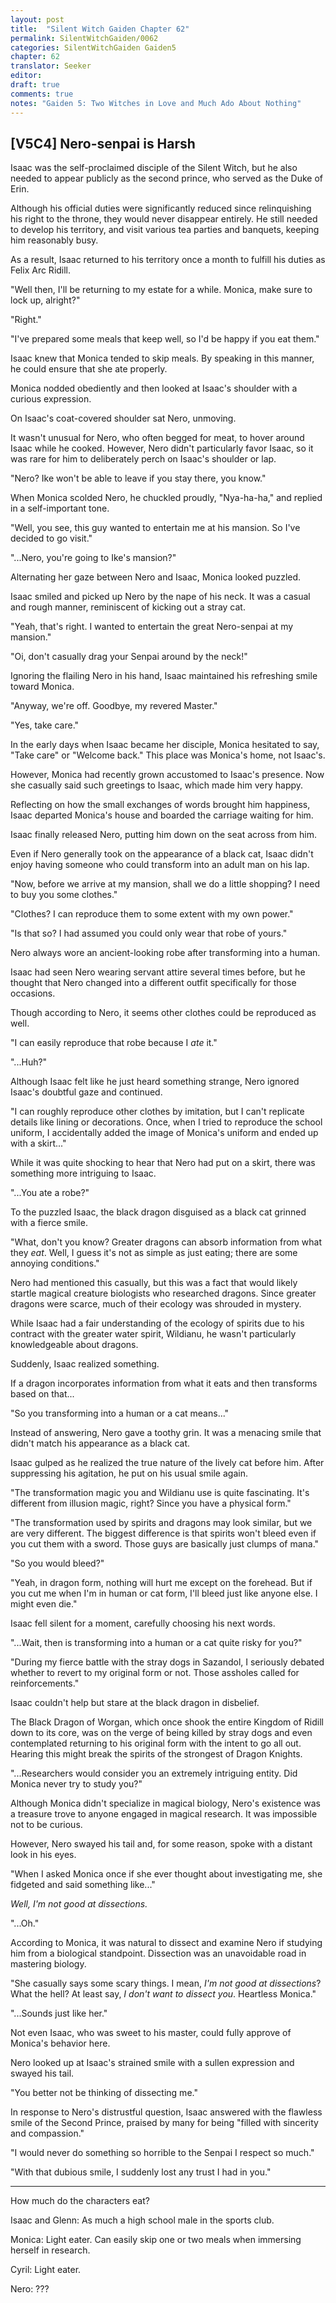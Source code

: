 ```yaml
---
layout: post
title:  "Silent Witch Gaiden Chapter 62"
permalink: SilentWitchGaiden/0062
categories: SilentWitchGaiden Gaiden5
chapter: 62
translator: Seeker
editor: 
draft: true
comments: true
notes: "Gaiden 5: Two Witches in Love and Much Ado About Nothing"
---
```

<h2>[V5C4] Nero-senpai is Harsh</h2>

Isaac was the self-proclaimed disciple of the Silent Witch, but he also needed to appear publicly as the second prince, who served as the Duke of Erin.

Although his official duties were significantly reduced since relinquishing his right to the throne, they would never disappear entirely. He still needed to develop his territory, and visit various tea parties and banquets, keeping him reasonably busy.

As a result, Isaac returned to his territory once a month to fulfill his duties as Felix Arc Ridill.

"Well then, I'll be returning to my estate for a while. Monica, make sure to lock up, alright?"

"Right."

"I've prepared some meals that keep well, so I'd be happy if you eat them."

Isaac knew that Monica tended to skip meals. By speaking in this manner, he could ensure that she ate properly.

Monica nodded obediently and then looked at Isaac's shoulder with a curious expression.

On Isaac's coat-covered shoulder sat Nero, unmoving.

It wasn't unusual for Nero, who often begged for meat, to hover around Isaac while he cooked. However, Nero didn't particularly favor Isaac, so it was rare for him to deliberately perch on Isaac's shoulder or lap.

"Nero? Ike won't be able to leave if you stay there, you know."

When Monica scolded Nero, he chuckled proudly, "Nya-ha-ha," and replied in a self-important tone.

"Well, you see, this guy wanted to entertain me at his mansion. So I've decided to go visit."

"...Nero, you're going to Ike's mansion?"

Alternating her gaze between Nero and Isaac, Monica looked puzzled.

Isaac smiled and picked up Nero by the nape of his neck. It was a casual and rough manner, reminiscent of kicking out a stray cat.

"Yeah, that's right. I wanted to entertain the great Nero-senpai at my mansion."

"Oi, don't casually drag your Senpai around by the neck!"

Ignoring the flailing Nero in his hand, Isaac maintained his refreshing smile toward Monica.

"Anyway, we're off. Goodbye, my revered Master."

"Yes, take care."

In the early days when Isaac became her disciple, Monica hesitated to say, "Take care" or "Welcome back." This place was Monica's home, not Isaac's.

However, Monica had recently grown accustomed to Isaac's presence. Now she casually said such greetings to Isaac, which made him very happy.

Reflecting on how the small exchanges of words brought him happiness, Isaac departed Monica's house and boarded the carriage waiting for him.

Isaac finally released Nero, putting him down on the seat across from him.

Even if Nero generally took on the appearance of a black cat, Isaac didn't enjoy having someone who could transform into an adult man on his lap.

"Now, before we arrive at my mansion, shall we do a little shopping? I need to buy you some clothes."

"Clothes? I can reproduce them to some extent with my own power."

"Is that so? I had assumed you could only wear that robe of yours."

Nero always wore an ancient-looking robe after transforming into a human.

Isaac had seen Nero wearing servant attire several times before, but he thought that Nero changed into a different outfit specifically for those occasions.

Though according to Nero, it seems other clothes could be reproduced as well.

"I can easily reproduce that robe because I *ate* it."

"...Huh?"

Although Isaac felt like he just heard something strange, Nero ignored Isaac's doubtful gaze and continued.

"I can roughly reproduce other clothes by imitation, but I can't replicate details like lining or decorations. Once, when I tried to reproduce the school uniform, I accidentally added the image of Monica's uniform and ended up with a skirt..."

While it was quite shocking to hear that Nero had put on a skirt, there was something more intriguing to Isaac.

"...You ate a robe?"

To the puzzled Isaac, the black dragon disguised as a black cat grinned with a fierce smile.

"What, don't you know? Greater dragons can absorb information from what they *eat*. Well, I guess it's not as simple as just eating; there are some annoying conditions."

Nero had mentioned this casually, but this was a fact that would likely startle magical creature biologists who researched dragons. Since greater dragons were scarce, much of their ecology was shrouded in mystery.

While Isaac had a fair understanding of the ecology of spirits due to his contract with the greater water spirit, Wildianu, he wasn't particularly knowledgeable about dragons.

Suddenly, Isaac realized something.

If a dragon incorporates information from what it eats and then transforms based on that...

"So you transforming into a human or a cat means..."

Instead of answering, Nero gave a toothy grin. It was a menacing smile that didn't match his appearance as a black cat.

Isaac gulped as he realized the true nature of the lively cat before him. After suppressing his agitation, he put on his usual smile again.

"The transformation magic you and Wildianu use is quite fascinating. It's different from illusion magic, right? Since you have a physical form."

"The transformation used by spirits and dragons may look similar, but we are very different. The biggest difference is that spirits won't bleed even if you cut them with a sword. Those guys are basically just clumps of mana."

"So you would bleed?"

"Yeah, in dragon form, nothing will hurt me except on the forehead. But if you cut me when I'm in human or cat form, I'll bleed just like anyone else. I might even die."

Isaac fell silent for a moment, carefully choosing his next words.

"...Wait, then is transforming into a human or a cat quite risky for you?"

"During my fierce battle with the stray dogs in Sazandol, I seriously debated whether to revert to my original form or not. Those assholes called for reinforcements."

Isaac couldn't help but stare at the black dragon in disbelief.

The Black Dragon of Worgan, which once shook the entire Kingdom of Ridill down to its core, was on the verge of being killed by stray dogs and even contemplated returning to his original form with the intent to go all out. Hearing this might break the spirits of the strongest of Dragon Knights.

"...Researchers would consider you an extremely intriguing entity. Did Monica never try to study you?"

Although Monica didn't specialize in magical biology, Nero's existence was a treasure trove to anyone engaged in magical research. It was impossible not to be curious.

However, Nero swayed his tail and, for some reason, spoke with a distant look in his eyes.

"When I asked Monica once if she ever thought about investigating me, she fidgeted and said something like..."

*Well, I'm not good at dissections.*

"...Oh."

According to Monica, it was natural to dissect and examine Nero if studying him from a biological standpoint. Dissection was an unavoidable road in mastering biology.

"She casually says some scary things. I mean, *I'm not good at dissections*? What the hell? At least say, *I don't want to dissect you*. Heartless Monica."

"...Sounds just like her."

Not even Isaac, who was sweet to his master, could fully approve of Monica's behavior here.

Nero looked up at Isaac's strained smile with a sullen expression and swayed his tail.

"You better not be thinking of dissecting me."

In response to Nero's distrustful question, Isaac answered with the flawless smile of the Second Prince, praised by many for being "filled with sincerity and compassion."

"I would never do something so horrible to the Senpai I respect so much."

"With that dubious smile, I suddenly lost any trust I had in you."

---

How much do the characters eat?

Isaac and Glenn: As much a high school male in the sports club.

Monica: Light eater. Can easily skip one or two meals when immersing herself in research.

Cyril: Light eater.

Nero: ???




